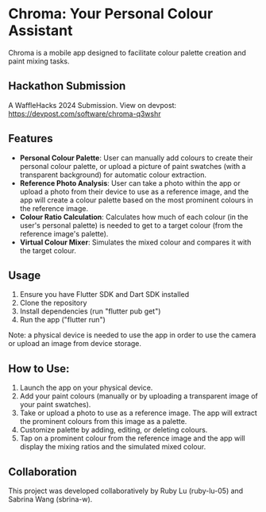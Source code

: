 # Chroma: Your Personal Colour Assistant

Chroma is a mobile app designed to facilitate colour palette creation and paint mixing tasks.

## Hackathon Submission

A WaffleHacks 2024 Submission. View on devpost: https://devpost.com/software/chroma-q3wshr

## Features

- **Personal Colour Palette**: User can manually add colours to create their personal colour palette, or upload a picture of paint swatches (with a transparent background) for automatic colour extraction.
- **Reference Photo Analysis**: User can take a photo within the app or upload a photo from their device to use as a reference image, and the app will create a colour palette based on the most prominent colours in the reference image.
- **Colour Ratio Calculation**: Calculates how much of each colour (in the user's personal palette) is needed to get to a target colour (from the reference image's palette).
- **Virtual Colour Mixer**: Simulates the mixed colour and compares it with the target colour.

## Usage

1. Ensure you have Flutter SDK and Dart SDK installed
2. Clone the repository
3. Install dependencies (run "flutter pub get")
4. Run the app ("flutter run")

Note: a physical device is needed to use the app in order to use the camera or upload an image from device storage.


## How to Use:
1. Launch the app on your physical device.
2. Add your paint colours (manually or by uploading a transparent image of your paint swatches).
3. Take or upload a photo to use as a reference image. The app will extract the prominent colours from this image as a palette.
4. Customize palette by adding, editing, or deleting colours.
5. Tap on a prominent colour from the reference image and the app will display the mixing ratios and the simulated mixed colour.


## Collaboration

This project was developed collaboratively by Ruby Lu (ruby-lu-05) and Sabrina Wang (sbrina-w).
